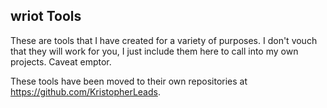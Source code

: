 ## wriot Tools
These are tools that I have created for a variety of purposes. I don't vouch that they will work for you, I just include them here to call into my own projects. Caveat emptor.

These tools have been moved to their own repositories at https://github.com/KristopherLeads.

